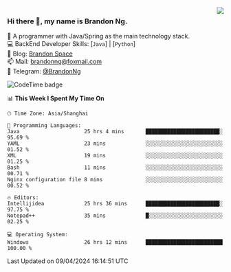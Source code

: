 <img  align="right" src="https://github-readme-stats-brandon0824.vercel.app/api/top-langs/?username=brandon0824&layout=compact">

### Hi there 👋, my name is Brandon Ng.

🌱 A programmer with Java/Spring as the main technology stack.  
💻 BackEnd Developer Skills: [`Java`] | [`Python`]  
📝 Blog: [Brandon Space](https://brandonng.tech)  
📫 Mail: brandonng@foxmail.com  
📰 Telegram: [@BrandonNg](https://t.me/BrandonNg24)  

![CodeTime badge](https://img.shields.io/endpoint?style=flat-square&url=https%3A%2F%2Fapi.codetime.dev%2Fshield%3Fid%3D128%26project%3D%26in%3D604800000)

<!--START_SECTION:waka-->
📊 **This Week I Spent My Time On** 

```text
🕑︎ Time Zone: Asia/Shanghai

💬 Programming Languages: 
Java                     25 hrs 4 mins       ████████████████████████░   95.69 % 
YAML                     23 mins             ░░░░░░░░░░░░░░░░░░░░░░░░░   01.52 % 
XML                      19 mins             ░░░░░░░░░░░░░░░░░░░░░░░░░   01.25 % 
Bash                     11 mins             ░░░░░░░░░░░░░░░░░░░░░░░░░   00.71 % 
Nginx configuration file 8 mins              ░░░░░░░░░░░░░░░░░░░░░░░░░   00.52 % 

🔥 Editors: 
Intellijidea             25 hrs 36 mins      ████████████████████████░   97.75 % 
Notepad++                35 mins             █░░░░░░░░░░░░░░░░░░░░░░░░   02.25 % 

💻 Operating System: 
Windows                  26 hrs 12 mins      █████████████████████████   100.00 % 
```


 Last Updated on 09/04/2024 16:14:51 UTC
<!--END_SECTION:waka-->
